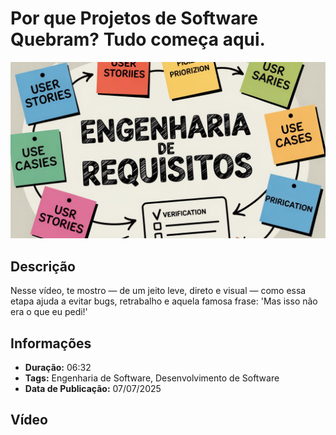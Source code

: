 # Por que Projetos de Software Quebram? Tudo começa aqui.

![Thumbnail](.github/thumbnail.jpeg)

## Descrição

Nesse vídeo, te mostro — de um jeito leve, direto e visual — como essa etapa ajuda a evitar bugs, retrabalho e aquela famosa frase: 'Mas isso não era o que eu pedi!'

## Informações

- **Duração:** 06:32  
- **Tags:** Engenharia de Software, Desenvolvimento de Software
- **Data de Publicação:** 07/07/2025

## Vídeo


